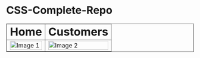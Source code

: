# CSS-Complete-Repo

<table border="1px solid white">
 <tr>
    <td><b style="font-size:30px">Home</b></td>
    <td><b style="font-size:30px">Customers</b></td>
 </tr>
 <tr>
    <td><img style="height:auto;width:100%" src="https://github.com/alpolcaymis/CSS-Complete-Repo/assets/71964088/63a295d9-0ab3-4916-92c6-b3f918284ad4" alt="Image 1"></td>
    <td><img style="height:auto;width:100%" src="https://github.com/alpolcaymis/CSS-Complete-Repo/assets/71964088/bccc76c7-350b-4b4e-8d97-388be6f52368" alt="Image 2"></td>
 </tr>
</table>

